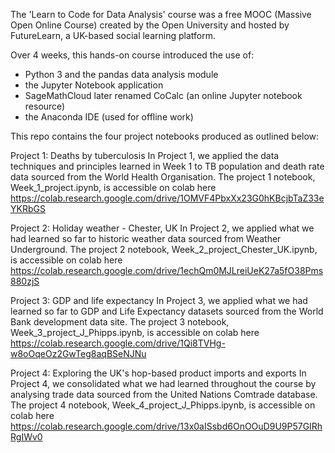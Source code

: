 The 'Learn to Code for Data Analysis' course was a free MOOC (Massive Open Online Course) created by the Open University and hosted by FutureLearn, a UK-based social learning platform.

Over 4 weeks, this hands-on course introduced the use of:

* Python 3 and the pandas data analysis module
* the Jupyter Notebook application
* SageMathCloud later renamed CoCalc (an online Jupyter notebook resource)
* the Anaconda IDE (used for offline work)

This repo contains the four project notebooks produced as outlined below: 

Project 1: Deaths by tuberculosis
In Project 1, we applied the data techniques and principles learned in Week 1 to TB population and death rate data sourced from the World Health Organisation. The project 1 notebook, Week_1_project.ipynb, is accessible on colab here
https://colab.research.google.com/drive/1OMVF4PbxXx23G0hKBcjbTaZ33eYKRbGS

Project 2: Holiday weather - Chester, UK
In Project 2, we applied what we had learned so far to historic weather data sourced from Weather Underground. The project 2 notebook, Week_2_project_Chester_UK.ipynb, is accessible on colab here
https://colab.research.google.com/drive/1echQm0MJLreiUeK27a5fO38Pms880zjS

Project 3: GDP and life expectancy
In Project 3, we applied what we had learned so far to GDP and Life Expectancy datasets sourced from the World Bank development data site. The project 3 notebook, Week_3_project_J_Phipps.ipynb, is accessible on colab here
https://colab.research.google.com/drive/1Qi8TVHg-w8oOqeOz2GwTeg8aqBSeNJNu

Project 4: Exploring the UK's hop-based product imports and exports
In Project 4, we consolidated what we had learned throughout the course by analysing trade data sourced from the United Nations Comtrade database. The project 4 notebook, Week_4_project_J_Phipps.ipynb, is accessible on colab here
https://colab.research.google.com/drive/13x0aISsbd6OnOOuD9U9P57GIRhRgIWv0

